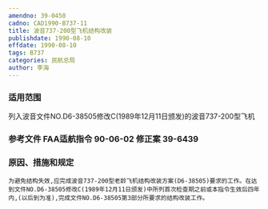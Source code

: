 ```yaml
---
amendno: 39-0450
cadno: CAD1990-B737-11
title: 波音737-200型飞机结构改装
publishdate: 1990-08-10
effdate: 1990-08-10
tags: B737
categories: 民航总局
author: 李海
---
```


### 适用范围 
列入波音文件NO.D6-38505修改C(1989年12月11日颁发)的波音737-200型飞机

<!--more-->
### 参考文件    FAA适航指令 90-06-02 修正案 39-6439 

### 原因、措施和规定 
    为避免结构失效,应完成波音737-200型老龄飞机结构改装方案(D6-38505)要求的工作。在达到文件NO.D6-38505修改C(1989年12月11日颁发)中所列首次检查期之前或本指令生效后四年内,(以后到为准),完成文件NO.D6-38505第3部分所要求的结构改装工作。
